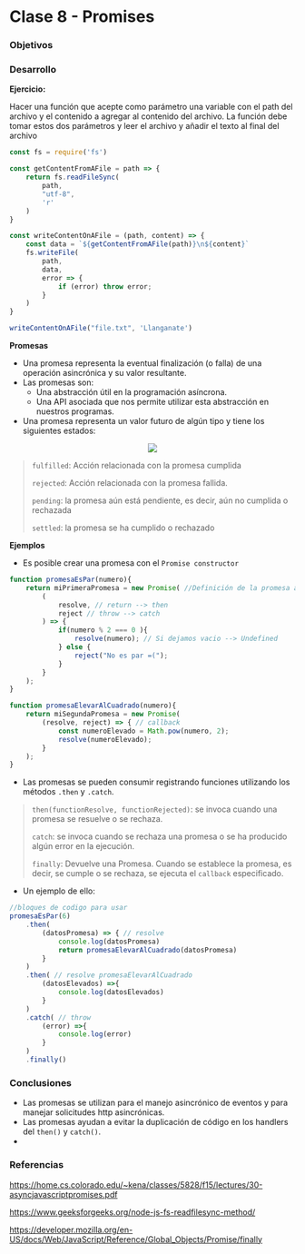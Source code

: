 # Clase 8 - Promises

### Objetivos

### Desarrollo

**Ejercicio:**

Hacer una función que acepte como parámetro una variable con el path del archivo y el contenido a agregar al contenido del archivo. La función debe tomar estos dos parámetros y leer el archivo y añadir el texto al final del archivo 

```javascript
const fs = require('fs')

const getContentFromAFile = path => {
    return fs.readFileSync(
        path,
        "utf-8",
        'r'
    )
}

const writeContentOnAFile = (path, content) => {
    const data = `${getContentFromAFile(path)}\n${content}`
    fs.writeFile(
        path,
        data,
        error => {
            if (error) throw error;
        }
    )
}

writeContentOnAFile("file.txt", 'Llanganate')

```

**Promesas**

- Una promesa representa la eventual finalización (o falla) de una operación asincrónica y su valor resultante.
- Las promesas son:
  - Una abstracción útil en la programación asíncrona.
  - Una API asociada que nos permite utilizar esta abstracción en nuestros programas.
- Una promesa representa un valor futuro de algún tipo y tiene los siguientes estados:
<p align="center">
    <img src="https://user-images.githubusercontent.com/20259832/144215680-6bc196b1-837f-463d-8067-d42e8edcb156.png">
</p>

> `fulfilled`: Acción relacionada con la promesa cumplida
> 
> `rejected`: Acción relacionada con la promesa fallida.
> 
> `pending`: la promesa aún está pendiente, es decir, aún no cumplida o rechazada
> 
> `settled`: la promesa se ha cumplido o rechazado

**Ejemplos**

- Es posible crear una promesa con el `Promise constructor`

```javascript
function promesaEsPar(numero){
    return miPrimeraPromesa = new Promise( //Definición de la promesa asíncrona
        (
            resolve, // return --> then
            reject // throw --> catch
        ) => {
            if(numero % 2 === 0 ){
                resolve(numero); // Si dejamos vacio --> Undefined
            } else {
                reject("No es par =(");
            }
        }
    );
}

function promesaElevarAlCuadrado(numero){
    return miSegundaPromesa = new Promise(
        (resolve, reject) => { // callback
            const numeroElevado = Math.pow(numero, 2);
            resolve(numeroElevado);
        }
    );
}
```

- Las promesas se pueden consumir registrando funciones utilizando los métodos `.then` y `.catch`.

> `then(functionResolve, functionRejected)`: se invoca cuando una promesa se resuelve o se rechaza.
> 
> `catch`: se invoca cuando se rechaza una promesa o se ha producido algún error en la ejecución.
>
> `finally`: Devuelve una Promesa. Cuando se establece la promesa, es decir, se cumple o se rechaza, se ejecuta el `callback` especificado.
- Un ejemplo de ello:

```javascript
//bloques de codigo para usar
promesaEsPar(6)
    .then(
        (datosPromesa) => { // resolve
            console.log(datosPromesa)
            return promesaElevarAlCuadrado(datosPromesa)
        }
    )
    .then( // resolve promesaElevarAlCuadrado
        (datosElevados) =>{
            console.log(datosElevados)
        }
    )
    .catch( // throw
        (error) =>{
            console.log(error)
        }
    )
    .finally()
```

### Conclusiones
- Las promesas se utilizan para el manejo asincrónico de eventos y para manejar solicitudes http asincrónicas.
- Las promesas ayudan a evitar la duplicación de código en los handlers del `then()` y `catch()`.
- 
### Referencias
https://home.cs.colorado.edu/~kena/classes/5828/f15/lectures/30-asyncjavascriptpromises.pdf

https://www.geeksforgeeks.org/node-js-fs-readfilesync-method/

https://developer.mozilla.org/en-US/docs/Web/JavaScript/Reference/Global_Objects/Promise/finally
